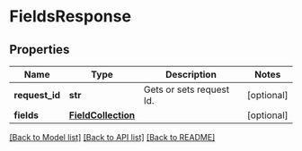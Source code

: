 # FieldsResponse

## Properties
Name | Type | Description | Notes
------------ | ------------- | ------------- | -------------
**request_id** | **str** | Gets or sets request Id. | [optional] 
**fields** | [**FieldCollection**](FieldCollection.md) |  | [optional] 

[[Back to Model list]](../README.md#documentation-for-models) [[Back to API list]](../README.md#documentation-for-api-endpoints) [[Back to README]](../README.md)


